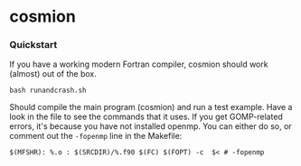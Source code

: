 # cosmion

### Quickstart

If you have a working modern Fortran compiler, cosmion should work (almost) out of the box. 

`bash runandcrash.sh`

Should compile the main program (cosmion) and run a test example. Have a look in the file to see the commands that it uses. If you get GOMP-related errors, it's because you have not installed openmp. You can either do so, or comment out the `-fopenmp` line in the Makefile:

`$(MFSHR): %.o : $(SRCDIR)/%.f90
	$(FC) $(FOPT) -c  $< # -fopenmp`
